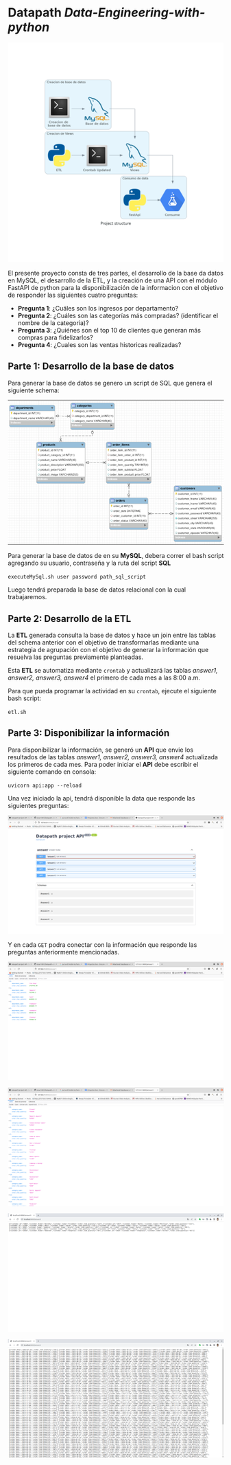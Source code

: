 # **Datapath** ___Data-Engineering-with-python___

![](project_structure.png)

El presente proyecto consta de tres partes, el desarrollo de la base da datos en MySQL, el desarrollo de la ETL, y la creación de una API con el módulo FastAPI de python para la disponibilización de la informacion con el objetivo de responder las siguientes cuatro preguntas:

* __Pregunta 1__: ¿Cuáles son los ingresos por departamento?
* __Pregunta 2__: ¿Cuáles son las categorías más compradas? (identificar el nombre de la categoría)?
* __Pregunta 3__: ¿Quiénes son el top 10 de clientes que generan más compras para fidelizarlos?
* __Pregunta 4__: ¿Cuales son las ventas historicas realizadas?



## Parte 1: Desarrollo de la base de datos

Para generar la base de datos se genero un script de SQL que genera el siguiente schema:

![](schema.png)

Para generar la base de datos de en su **MySQL**, debera correr el bash script agregando su usuario, contraseña y la ruta del script **SQL**

`executeMySql.sh user password path_sql_script`

Luego tendrá preparada la base de datos relacional con la cual trabajaremos.

## Parte 2: Desarrollo de la ETL

La **ETL** generada consulta la base de datos y hace un join entre las tablas del schema anterior con el objetivo de transformarlas mediante una estrategia de agrupación con el objetivo de generar la información que resuelva las preguntas previamente planteadas.

Esta **ETL** se automatiza mediante `crontab` y actualizará las tablas *answer1, answer2, answer3, answer4* el primero de cada mes a las 8:00 a.m.

Para que pueda programar la actividad en su `crontab`, ejecute el siguiente bash script:

`etl.sh`

## Parte 3: Disponibilizar la información

Para disponibilizar la información, se generó un **API** que envie los resultados de las tablas *answer1, answer2, answer3, answer4* actualizada los primeros de cada mes. Para poder iniciar el **API** debe escribir el siguiente comando en consola:

`uvicorn api:app --reload`

Una vez iniciado la api, tendrá disponible la data que responde las siguientes preguntas:

![](api.png)

Y en cada `GET` podra conectar con la información que responde las preguntas anteriormente mencionadas.

![](answer1.png)

![](answer2.png)

![](answer3.png)

![](answer4.png)
